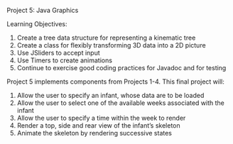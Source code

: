 Project 5: Java Graphics

Learning Objectives:

1. Create a tree data structure for representing a kinematic tree
2. Create a class for flexibly transforming 3D data into a 2D picture
3. Use JSliders to accept input
4. Use Timers to create animations
5. Continue to exercise good coding practices for Javadoc and for testing

Project 5 implements components from Projects 1-4. This final project will:

1. Allow the user to specify an infant, whose data are to be loaded
2. Allow the user to select one of the available weeks associated with the infant
3. Allow the user to specify a time within the week to render
4. Render a top, side and rear view of the infant’s skeleton
5. Animate the skeleton by rendering successive states
